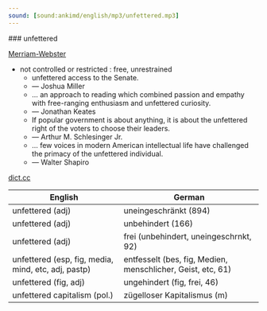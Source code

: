 ```yaml
---
sound: [sound:ankimd/english/mp3/unfettered.mp3]
---
```


\### unfettered

[Merriam-Webster](https://www.merriam-webster.com/dictionary/unfettered)

- not controlled or restricted : free, unrestrained
    - unfettered access to the Senate.
    - — Joshua Miller
    - … an approach to reading which combined passion and empathy with free-ranging enthusiasm and unfettered curiosity.
    - — Jonathan Keates
    - If popular government is about anything, it is about the unfettered right of the voters to choose their leaders.
    - — Arthur M. Schlesinger Jr.
    - … few voices in modern American intellectual life have challenged the primacy of the unfettered individual.
    - — Walter Shapiro

[dict.cc](https://www.dict.cc/unfettered)

| English        | German       |
| -------------- | ------------ |
| unfettered (adj) | uneingeschränkt (894) |
| unfettered (adj) | unbehindert (166) |
| unfettered (adj) | frei (unbehindert, uneingeschrnkt, 92) |
| unfettered (esp, fig, media, mind, etc, adj, pastp) | entfesselt (bes, fig, Medien, menschlicher, Geist, etc, 61) |
| unfettered (fig, adj) | ungehindert (fig, frei, 46) |
| unfettered capitalism (pol.) | zügelloser Kapitalismus (m) |

